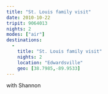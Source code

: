```yaml
---
title: "St. Louis family visit"
date: 2010-10-22
tripit: 9064013
nights: 2
modes: ["air"]
destinations:
  -
    title: "St. Louis family visit"
    nights: 2
    location: "Edwardsville"
    geo: [38.7985,-89.9533]
---
```


with Shannon
